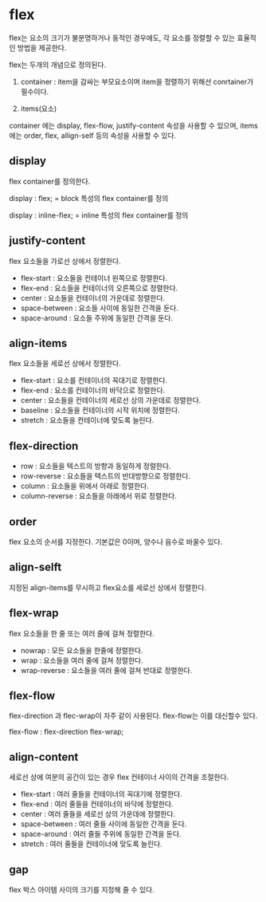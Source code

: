 # flex

flex는 요소의 크기가 불분명하거나 동적인 경우에도, 각 요소를 정렬할 수 있는 효율적인 방법을 제공한다.

flex는 두개의 개념으로 정의된다.

1. container : item을 감싸는 부모요소이며 item을 정렬하기 위해선 conrtainer가 필수이다.

2. items(요소)

container 에는 display, flex-flow, justify-content 속성을 사용할 수 있으며, items 에는 order, flex, allign-self 등의 속성을 사용할 수 있다.

## display

flex container를 정의한다.

display : flex; = block 특성의 flex container를 정의

display : inline-flex; = inline 특성의 flex container를 정의

## justify-content

flex 요소들을 가로선 상에서 정렬한다.

- flex-start : 요소들을 컨테이너 왼쪽으로 정렬한다.
- flex-end : 요소들을 컨테이너의 오른쪽으로 정렬한다.
- center : 요소들을 컨테이너의 가운데로 정렬한다.
- space-between : 요소들 사이에 동일한 간격을 둔다.
- space-around : 요소들 주위에 동일한 간격을 둔다.

## align-items

flex 요소들을 세로선 상에서 정렬한다.

- flex-start : 요소를 컨테이너의 꼭대기로 정렬한다.
- flex-end : 요소를 컨테이너의 바닥으로 정렬한다.
- center : 요소들을 컨테이너의 세로선 상의 가운데로 정렬한다.
- baseline : 요소들을 컨테이너의 시작 위치에 정렬한다.
- stretch : 요소들을 컨테이너에 맞도록 늘린다.

## flex-direction

- row : 요소들을 텍스트의 방향과 동일하게 정렬한다.
- row-reverse : 요소들을 텍스트의 반대방향으로 정렬한다.
- column : 요소들을 위에서 아래로 정렬한다.
- column-reverse : 요소들을 아래에서 위로 정렬한다.

## order

flex 요소의 순서를 지정한다.
기본값은 0이며, 양수나 음수로 바꿀수 있다.

## align-selft

지정된 align-items를 무시하고 flex요소를 세로선 상에서 정렬한다.

## flex-wrap

flex 요소들을 한 줄 또는 여러 줄에 걸쳐 정렬한다.

- nowrap : 모든 요소들을 한줄에 정렬한다.
- wrap : 요소들을 여러 줄에 걸쳐 정렬한다.
- wrap-reverse : 요소들을 여러 줄에 걸쳐 반대로 정렬한다.

## flex-flow

flex-direction 과 flec-wrap이 자주 같이 사용된다. flex-flow는 이를 대신할수 있다.

flex-flow : flex-direction flex-wrap;

## align-content

세로선 상에 여분의 공간이 있는 경우 flex 컨테이너 사이의 간격을 조절한다.

- flex-start : 여러 줄들을 컨테이너의 꼭대기에 정렬한다.
- flex-end : 여러 줄들을 컨테이너의 바닥에 정렬한다.
- center : 여러 줄들을 세로선 상의 가운데에 정렬한다.
- space-between : 여러 줄들 사이에 동일한 간격을 둔다.
- space-around : 여러 줄들 주위에 동일한 간격을 둔다.
- stretch : 여러 줄들을 컨테이너에 맞도록 늘린다.

## gap

flex 박스 아이템 사이의 크기를 지정해 줄 수 있다.
